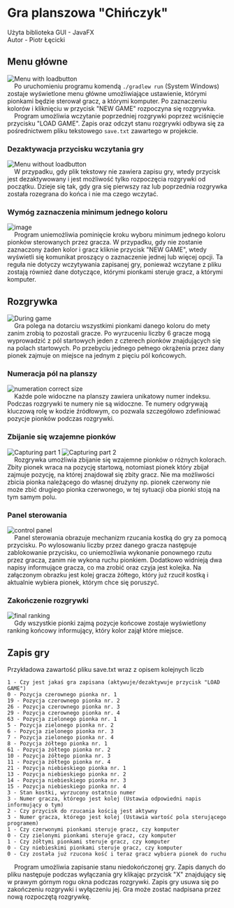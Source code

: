 [comment]: <> (```diff)
[comment]: <> (@@ English version below @@)
[comment]: <> (```)
# Gra planszowa "Chińczyk"
Użyta biblioteka GUI - JavaFX <br>
Autor - Piotr Łęcicki
## Menu główne
![Menu with loadbutton](https://user-images.githubusercontent.com/84147482/172002735-45e584ca-6772-49c4-83a7-ce9a6adce474.png) <br>
&nbsp;&nbsp;&nbsp;&nbsp;Po uruchomieniu programu komendą ```./gradlew run``` (System Windows) zostaje wyświetlone menu główne umożliwiające ustawienie, 
którymi pionkami będzie sterował gracz, a którymi komputer. Po zaznaczeniu kolorów i kliknięciu w przycisk "NEW GAME" rozpoczyna się rozgrywka. <br>
&nbsp;&nbsp;&nbsp;&nbsp;Program umożliwia wczytanie poprzedniej rozgrywki poprzez wciśnięcie przycisku "LOAD GAME". Zapis oraz odczyt stanu 
rozgrywki odbywa się za pośrednictwem pliku tekstowego ```save.txt``` zawartego w projekcie.
### Dezaktywacja przycisku wczytania gry
![Menu without loadbutton](https://user-images.githubusercontent.com/84147482/172004561-f4719e7a-8e69-431f-8046-0353ae7f76c4.png) <br>
&nbsp;&nbsp;&nbsp;&nbsp;W przypadku, gdy plik tekstowy nie zawiera zapisu gry, wtedy przycisk jest dezaktywowany i jest możliwość 
tylko rozpoczęcia rozgrywki od początku. Dzieje się tak, gdy gra się pierwszy raz lub poprzednia rozgrywka została rozegrana do końca 
i nie ma czego wczytać.
### Wymóg zaznaczenia minimum jednego koloru
![image](https://user-images.githubusercontent.com/84147482/172005568-9e897eea-3f0c-49e9-b298-76b4682f48d2.png) <br>
&nbsp;&nbsp;&nbsp;&nbsp;Program uniemożliwia pominięcie kroku wyboru minimum jednego koloru pionków sterowanych przez gracza. W przypadku, gdy nie 
zostanie zaznaczony żaden kolor i gracz kliknie przycisk "NEW GAME", wtedy wyświetli się komunikat proszący o zaznaczenie 
jednej lub więcej opcji. Ta reguła nie dotyczy wczytywania zapisanej gry, ponieważ wczytane z pliku zostają również dane dotyczące, 
którymi pionkami steruje gracz, a którymi komputer.
## Rozgrywka
![During game](https://user-images.githubusercontent.com/84147482/172011536-b53c97cb-a4dd-470c-b709-fec5d7f34302.png) <br>
&nbsp;&nbsp;&nbsp;&nbsp;Gra polega na dotarciu wszystkimi pionkami danego koloru do mety zanim zrobią to pozostali gracze. Po wyrzuceniu liczby 6 gracze mogą wyprowadzić z pól startowych jeden z czterech pionków znajdujących się na polach startowych. Po przebyciu jednego pełnego okrążenia przez dany pionek zajmuje on miejsce na jednym z pięciu pól końcowych.
### Numeracja pól na planszy
![numeration correct size](https://user-images.githubusercontent.com/84147482/172013630-73efe307-27c5-4179-b934-7b1e12e8a244.png) <br>
&nbsp;&nbsp;&nbsp;&nbsp;Każde pole widoczne na planszy zawiera unikatowy numer indeksu. Podczas rozgrywki te numery nie są widoczne. Te numery odgrywają kluczową rolę w kodzie źródłowym, co pozwala szczegółowo zdefiniować pozycje pionków podczas rozgrywki.
### Zbijanie się wzajemne pionków
![Capturing part 1](https://user-images.githubusercontent.com/84147482/172014185-25a4f217-d9e2-4ea9-a477-bb380d0243cd.png) ![Capturing part 2](https://user-images.githubusercontent.com/84147482/172014230-a7576d4b-ed64-4237-bcb2-44d5c351253a.png) <br>
&nbsp;&nbsp;&nbsp;&nbsp;Rozgrywka umożliwia zbijanie się wzajemne pionków o różnych kolorach. Zbity pionek wraca na pozycję startową, notomiast pionek który zbijał zajmuje pozycję, na której znajdował się zbity gracz. Nie ma możliwości zbicia pionka należącego do własnej drużyny np. pionek czerwony nie może zbić drugiego pionka czerwonego, w tej sytuacji oba pionki stoją na tym samym polu.
### Panel sterowania
![control panel](https://user-images.githubusercontent.com/84147482/172015813-c2f45fb3-fc94-44be-8d13-7ee9486faf4a.png) <br>
&nbsp;&nbsp;&nbsp;&nbsp;Panel sterowania obrazuje mechanizm rzucania kostką do gry za pomocą przycisku. Po wylosowaniu liczby przez danego gracza następuje zablokowanie przycisku, co uniemożliwia wykonanie ponownego rzutu przez gracza, zanim nie wykona ruchu pionkiem. Dodatkowo widnieją dwa napisy informujące gracza, co ma zrobić oraz czyja jest kolejka. Na załączonym obrazku jest kolej gracza żółtego, który już rzucił kostką i aktualnie wybiera pionek, którym chce się poruszyć.
### Zakończenie rozgrywki
![final ranking](https://user-images.githubusercontent.com/84147482/172015449-bd918a49-9371-4497-af01-52d289b5d213.png) <br>
&nbsp;&nbsp;&nbsp;&nbsp;Gdy wszystkie pionki zajmą pozycje końcowe zostaje wyświetlony ranking końcowy informujący, który kolor zajął które miejsce. 
## Zapis gry
Przykładowa zawartość pliku save.txt wraz z opisem kolejnych liczb
```
1 - Czy jest jakaś gra zapisana (aktywuje/dezaktywuje przycisk "LOAD GAME")
0 - Pozycja czerownego pionka nr. 1
19 - Pozycja czerownego pionka nr. 2
26 - Pozycja czerownego pionka nr. 3
29 - Pozycja czerownego pionka nr. 4
63 - Pozycja zielonego pionka nr. 1
5 - Pozycja zielonego pionka nr. 2
6 - Pozycja zielonego pionka nr. 3
7 - Pozycja zielonego pionka nr. 4
8 - Pozycja żółtego pionka nr. 1
61 - Pozycja żółtego pionka nr. 2
10 - Pozycja żółtego pionka nr. 3
11 - Pozycja żółtego pionka nr. 4
21 - Pozycja niebieskiego pionka nr. 1
13 - Pozycja niebieskiego pionka nr. 2
14 - Pozycja niebieskiego pionka nr. 3
15 - Pozycja niebieskiego pionka nr. 4
3 - Stan kostki, wyrzucony ostatnio numer
3 - Numer gracza, którego jest kolej (Ustawia odpowiedni napis informujący o tym)
2 - Czy przycisk do rzucania kością jest aktywny
3 - Numer gracza, którego jest kolej (Ustawia wartość pola sterującego programem)
1 - Czy czerwonymi pionkami steruje gracz, czy komputer
0 - Czy zielonymi pionkami steruje gracz, czy komputer
1 - Czy żółtymi pionkami steruje gracz, czy komputer
0 - Czy niebieskimi pionkami steruje gracz, czy komputer
0 - Czy została już rzucona kość i teraz gracz wybiera pionek do ruchu
```
&nbsp;&nbsp;&nbsp;&nbsp;Program umożliwia zapisanie stanu niedokończonej gry. Zapis danych do pliku następuje podczas wyłączania gry klikając przycisk "X" znajdujący się w prawym górnym rogu okna podczas rozgrywki. Zapis gry usuwa się po zakończeniu rozgrywki i wyłączeniu jej. Gra może zostać nadpisana przez nową rozpoczętą rozgrywkę.


